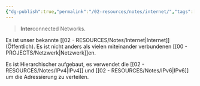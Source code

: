 ```yaml
---
{"dg-publish":true,"permalink":"/02-resources/notes/internet/","tags":["netzwerk"],"noteIcon":"","updated":"2024-07-22T20:55:57.961+02:00"}
---
```


> **Inter**connected Networks.

Es ist unser bekannte [[02 - RESOURCES/Notes/Internet\|Internet]] (Öffentlich). Es ist nicht anders als vielen miteinander verbundenen [[00 - PROJECTS/Netzwerk\|Netzwerk]]en.

Es ist Hierarchischer aufgebaut, es verwendet die [[02 - RESOURCES/Notes/IPv4\|IPv4]] und [[02 - RESOURCES/Notes/IPv6\|IPv6]] um die Adressierung zu verteilen.